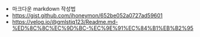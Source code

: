 * 마크다운 markdown 작성법
* <https://gist.github.com/ihoneymon/652be052a0727ad59601>
* https://velog.io/@gmlstjq123/Readme.md-%ED%8C%8C%EC%9D%BC-%EC%9E%91%EC%84%B1%EB%B2%95
